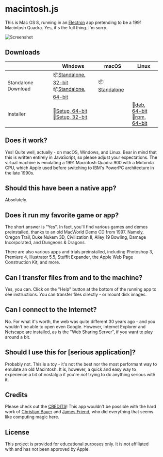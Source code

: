 # macintosh.js

This is Mac OS 8, running in an [Electron](https://electronjs.org/) app pretending to be a 1991 Macintosh Quadra. Yes, it's the full thing. I'm sorry.

![Screenshot](https://user-images.githubusercontent.com/1426799/88612692-a1d81a00-d040-11ea-85c9-c64142c503d5.jpg)

## Downloads

|  | Windows | macOS | Linux |
|---------------------|-----------------------------------------------------------------------------------------------------------------------------------------------------------------------------------------------------------------------------------------------------------------------------|---------------------------------------------------------------------------------------------------------------|---------------------------------------------------------------------------------------------------------------------------------------------------------------------------------------------------------------------------------------------|
| Standalone Download | 📦[Standalone, 32-bit](https://github.com/felixrieseberg/macintosh.js/releases/download/v1.0.2/macintosh.js-win32-ia32-1.0.2.zip) <br /> 📦[Standalone, 64-bit](https://github.com/felixrieseberg/macintosh.js/releases/download/v1.0.2/macintosh.js-win32-x64-1.0.2.zip)  | 📦[Standalone](https://github.com/felixrieseberg/macintosh.js/releases/download/v1.0.2/macintosh.js-darwin-x64-1.0.2.zip) |  |
| Installer | 💽[Setup, 64-bit](https://github.com/felixrieseberg/macintosh.js/releases/download/v1.0.2/macintoshjs-1.0.2-setup-x64.exe) <br /> 💽[Setup, 32-bit](https://github.com/felixrieseberg/macintosh.js/releases/download/v1.0.2/macintoshjs-1.0.2-setup-ia32.exe)  |  |  💽[deb, 64-bit](https://github.com/felixrieseberg/macintosh.js/releases/download/v1.0.2/macintosh.js_1.0.2_amd64.deb) <br /> 💽[rpm, 64-bit](https://github.com/felixrieseberg/macintosh.js/releases/download/v1.0.2/macintosh.js-1.0.2-1.x86_64.rpm) |

## Does it work?
Yes! Quite well, actually - on macOS, Windows, and Linux. Bear in mind that this is written entirely in JavaScript, so please adjust your expectations. The virtual machine is emulating a 1991 Macintosh Quadra 900 with a Motorola CPU, which Apple used before switching to IBM's PowerPC architecture in the late 1990s.

## Should this have been a native app?
Absolutely.

## Does it run my favorite game or app?
The short answer is "Yes". In fact, you'll find various games and demos preinstalled, thanks to an old MacWorld Demo CD from 1997. Namely, Oregon Trail, Duke Nukem 3D, Civilization II, Alley 19 Bowling, Damage Incorporated, and Dungeons & Dragons.

There are also various apps and trials preinstalled, including Photoshop 3, Premiere 4, Illustrator 5.5, StuffIt Expander, the Apple Web Page Construction Kit, and more.

## Can I transfer files from and to the machine?

Yes, you can. Click on the "Help" button at the bottom of the running app to see instructions. You can transfer files directly - or mount disk images.

## Can I connect to the Internet?

No. For what it's worth, the web was quite different 30 years ago - and you wouldn't be able to open even Google. However, Internet Explorer and Netscape are installed, as is the "Web Sharing Server", if you want to play around a bit.

## Should I use this for [serious application]?

Probably not. This is a toy - it's not the best nor the most performant way to emulate an old Macintosh. It is, however, a quick and easy way to experience a bit of nostalgia if you're _not_ trying to do anything serious with it.

## Credits

Please check out the [CREDITS](CREDITS.md)! This app wouldn't be possible with the hard work of [Christian Bauer](https://www.cebix.net/) and [James Friend](https://jamesfriend.com.au/), who did everything that seems like computing magic here. 

## License

This project is provided for educational purposes only. It is not affiliated with and has
not been approved by Apple.
